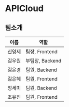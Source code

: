 # APICloud

## 팀소개

| 이름   | 역할            |
| ------ | --------------- |
| 신영제 | 팀장, Frontend  |
| 김우원 | 부팀장, Backend |
| 김은경 | 팀원, Backend   |
| 김은혜 | 팀원, Frontend  |
| 정세미 | 팀원, Backend   |
| 조유진 | 팀원, Frontend  |

